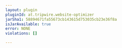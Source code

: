 ```yaml
---
layout: plugin
pluginId: at.tripwire.website-optimizer
jarSha1: 58894671fa55673cb143615d753035cb23e36f8a
isJarAvailable: true
error: NONE
violations: []

---
```

